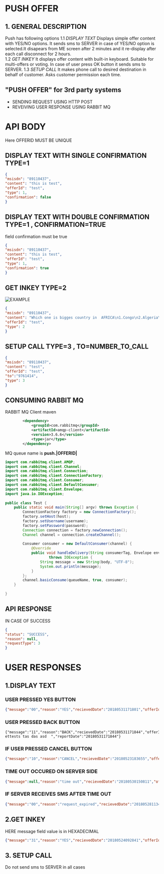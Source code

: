 # PUSH OFFER
## 1. GENERAL DESCRIPTION
Push  has following options
1.1 *DISPLAY TEXT*
  Displays simple offer content with YES/NO options. It sends sms to SERVER in case of YES/NO option is selected.It disapears from ME screen after 2 minutes and it re-display after each call disconnect for 2 hours.  
 1.2 *GET INKEY*
   It displays offer content with built-in keyboard. Suitable for multi-offers or voting. In case of user press OK  button it sends  sms to SERVER.
1.3 *SETUP CALL*
  It makes phone call to desired destination in behalf of customer. Asks customer permission each time.
## "PUSH OFFER" for 3rd party systems
  * SENDING REQUEST USING HTTP POST
  * REVEIVING USER RESPONSE USING RABBIT MQ
  
# API BODY
  Here OFFERID MUST BE UNIQUE
## DISPLAY TEXT WITH SINGLE CONFIRMATION TYPE=1
  ```json
  {
  "msisdn": "89110437",
  "content": "this is test",
  "offerId": "test",
  "type": 1,
  "confirmation": false
}
  ```
## DISPLAY TEXT WITH DOUBLE CONFIRMATION TYPE=1 , CONFIRMATION=TRUE
  field confirmation must be true
  ```json
  {
  "msisdn": "89110437",
  "content": "this is test",
  "offerId": "test",
  "type": 1,
  "confirmation": true
}
  ```
## GET INKEY TYPE=2
![EXAMPLE](https://image.ibb.co/ckw7aJ/Screenshot_20180614_141339.jpg)
  ```json
{
  "msisdn": "89110437",
  "content": "Which one is bigges country in  AFRICA\n1.Congo\n2.Algeria\n3.EGYPT",
  "offerId": "test",
  "type": 2
}
  ```
## SETUP CALL TYPE=3 , TO=NUMBER_TO_CALL
  ```json
{
  "msisdn": "89110437",
  "content": "test",
  "offerId": "test",
  "to":"9761414",
  "type": 3
}
  ```
## CONSUMING RABBIT MQ
RABBIT MQ Client maven 
```xml
        <dependency>
            <groupId>com.rabbitmq</groupId>
            <artifactId>amqp-client</artifactId>
            <version>3.6.6</version>
            <type>jar</type>
        </dependency>
```
MQ queue name is **push.|OFFERID|**

```java
import com.rabbitmq.client.AMQP;
import com.rabbitmq.client.Channel;
import com.rabbitmq.client.Connection;
import com.rabbitmq.client.ConnectionFactory;
import com.rabbitmq.client.Consumer;
import com.rabbitmq.client.DefaultConsumer;
import com.rabbitmq.client.Envelope;
import java.io.IOException;
 
public class Test {
    public static void main(String[] argv) throws Exception {
        ConnectionFactory factory = new ConnectionFactory();
        factory.setHost(host);
        factory.setUsername(username);
        factory.setPassword(password);
        Connection connection = factory.newConnection();
        Channel channel = connection.createChannel();
 
        Consumer consumer = new DefaultConsumer(channel) {
            @Override
            public void handleDelivery(String consumerTag, Envelope envelope, AMQP.BasicProperties properties, byte[] body)
                    throws IOException {
                String message = new String(body, "UTF-8");
                System.out.println(message);
            }
        };
        channel.basicConsume(queueName, true, consumer);
    }
 
}

```
## API RESPONSE
IN CASE OF SUCCESS
```json 
{
"status": "SUCCESS",
"reason": null,
"requestType": 3
}
```
# USER RESPONSES
## 1.DISPLAY TEXT
### USER PRESSED YES BUTTON
```json
{"message":"00","reason":"YES","recievedDate":"20180531171801","offerId":"test_all211","status":"SUCCESS","msisdn":"89117511","requestType":1,"requestContent":"test ettests tas das asd  ","reportDate":"20180531171801"}
```
### USER PRESSED BACK BUTTON 
```josn
{"message":"11","reason":"BACK","recievedDate":"20180531171844","offerId":"test_all211","status":"SUCCESS","msisdn":"89117511","requestType":1,"requestContent":"test ettests tas das asd  ","reportDate":"20180531171844"}
```
### IF USER PRESSED CANCEL BUTTON
```json
{"message":"10","reason":"CANCEL","recievedDate":"20180523183655","offerId":"test_all211","status":"SUCCESS","msisdn":"89111103","requestType":1,"requestContent":"Yuch bitgii daraarai ","reportDate":"20180523183655"}
```
### TIME OUT OCCURED ON SERVER SIDE
```json
{"message":null,"reason":"time out","recievedDate":"20180530150811","offerId":"test_all211","status":"failed","msisdn":"89110437","requestType":1,"requestContent":null,"reportDate":null}
```
### IF SERVER RECEIVES SMS AFTER TIME OUT 
```json
{"message":"00","reason":"request_expired","recievedDate":"20180528113422","offerId":null,"status":"SUCCESS","msisdn":"88881005","requestType":0,"requestContent":null,"reportDate":"20180528113422"}
```
## 2.GET INKEY
  HERE message  field value is in HEXADECIMAL
 ```json
 {"message":"31","reason":"YES","recievedDate":"20180524092841","offerId":"test_all211","status":"SUCCESS","msisdn":"89110437","requestType":2,"requestContent":"Yuch bitgii daraarai ","reportDate":"20180524092841"}
 ```
## 3. SETUP CALL
  Do not send sms to SERVER in all  cases
